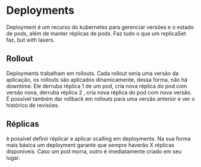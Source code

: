 # Deployments

Deployment é um recurso do kubernetes para gerenciar versões e o estado de pods, além de manter réplicas de pods. Faz tudo o que um replicaSet faz, but with lasers.

## Rollout

Deployments trabalham em rollouts. Cada rollout seria uma versão da aplicação, os rollouts são aplicados dinamicamente, dessa forma, não há downtime. Ele derruba réplica 1 de um pod, cria nova réplica do pod com versão nova, derruba réplica 2 , cria nova réplica do pod com nova versão. É possível também dar rollback em rollouts para uma versão anterior e ver o histórico de revisões.

## Réplicas

è possível definir réplicar e aplicar scalling em deployments. Na sua forma mais básica um deployment garante que sempre haverão X réplicas disponíveis. Caso um pod morra, outro é imediatamente criado em seu lugar.
